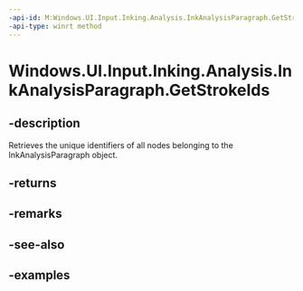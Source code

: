 ```yaml
---
-api-id: M:Windows.UI.Input.Inking.Analysis.InkAnalysisParagraph.GetStrokeIds
-api-type: winrt method
---
```


<!-- Method syntax.
public IVectorView<uint> InkAnalysisParagraph.GetStrokeIds()
-->

# Windows.UI.Input.Inking.Analysis.InkAnalysisParagraph.GetStrokeIds


## -description

Retrieves the unique identifiers of all nodes belonging to the InkAnalysisParagraph object.

## -returns

## -remarks

## -see-also

## -examples

